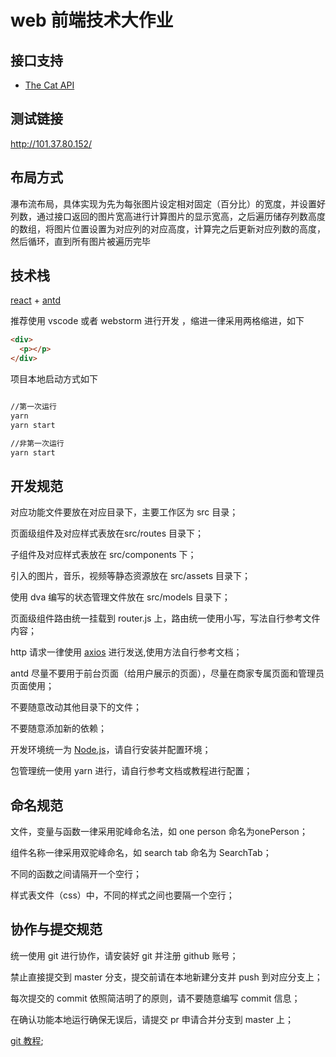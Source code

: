 # web 前端技术大作业

## 接口支持

- [The Cat API](https://thecatapi.com/)

## 测试链接

<http://101.37.80.152/>

## 布局方式

瀑布流布局，具体实现为先为每张图片设定相对固定（百分比）的宽度，并设置好列数，通过接口返回的图片宽高进行计算图片的显示宽高，之后遍历储存列数高度的数组，将图片位置设置为对应列的对应高度，计算完之后更新对应列数的高度，然后循环，直到所有图片被遍历完毕

## 技术栈

[react](https://react.docschina.org/tutorial/tutorial.html)  + [antd](https://ant.design/docs/react/getting-started-cn)

推荐使用 vscode 或者 webstorm 进行开发 ，缩进一律采用两格缩进，如下

~~~html
<div>
  <p></p>
</div>
~~~

项目本地启动方式如下

~~~cmd

//第一次运行
yarn
yarn start

//非第一次运行
yarn start

~~~

## 开发规范

对应功能文件要放在对应目录下，主要工作区为 src 目录；

页面级组件及对应样式表放在src/routes 目录下；

子组件及对应样式表放在 src/components 下；

引入的图片，音乐，视频等静态资源放在 src/assets 目录下；

使用 dva 编写的状态管理文件放在 src/models 目录下；

页面级组件路由统一挂载到 router.js 上，路由统一使用小写，写法自行参考文件内容；

http 请求一律使用 [axios](https://www.axios-http.cn/) 进行发送,使用方法自行参考文档；

antd 尽量不要用于前台页面（给用户展示的页面），尽量在商家专属页面和管理员页面使用；

不要随意改动其他目录下的文件；

不要随意添加新的依赖；

开发环境统一为 [Node.js](http://nodejs.cn/)，请自行安装并配置环境；

包管理统一使用 yarn 进行，请自行参考文档或教程进行配置；

## 命名规范

文件，变量与函数一律采用驼峰命名法，如 one person 命名为onePerson；

组件名称一律采用双驼峰命名，如 search tab 命名为 SearchTab；

不同的函数之间请隔开一个空行；

样式表文件（css）中，不同的样式之间也要隔一个空行；

## 协作与提交规范

统一使用 git 进行协作，请安装好 git 并注册 github 账号；

禁止直接提交到 master 分支，提交前请在本地新建分支并 push 到对应分支上；

每次提交的 commit 依照简洁明了的原则，请不要随意编写 commit 信息；

在确认功能本地运行确保无误后，请提交 pr 申请合并分支到 master 上；

[git 教程](https://www.liaoxuefeng.com/wiki/896043488029600);